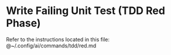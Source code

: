 # Write Failing Unit Test (TDD Red Phase)

Refer to the instructions located in this file:
@~/.config/ai/commands/tdd/red.md
